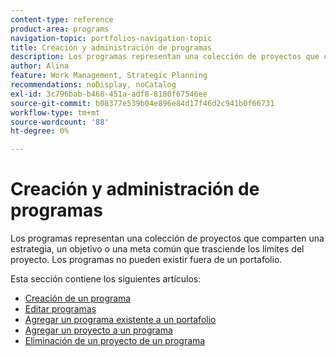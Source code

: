 ```yaml
---
content-type: reference
product-area: programs
navigation-topic: portfolios-navigation-topic
title: Creación y administración de programas
description: Los programas representan una colección de proyectos que comparten una estrategia, un objetivo o una meta común que trasciende los límites del proyecto. Los programas no pueden existir fuera de un portafolio.
author: Alina
feature: Work Management, Strategic Planning
recommendations: noDisplay, noCatalog
exl-id: 3c796bab-b468-451a-adf8-8180f67546ee
source-git-commit: b08377e539b04e896e84d17f46d2c941b0f66731
workflow-type: tm+mt
source-wordcount: '88'
ht-degree: 0%

---
```


# Creación y administración de programas

Los programas representan una colección de proyectos que comparten una estrategia, un objetivo o una meta común que trasciende los límites del proyecto. Los programas no pueden existir fuera de un portafolio.

Esta sección contiene los siguientes artículos:

* [Creación de un programa](../../../manage-work/portfolios/create-and-manage-programs/create-program.md)
* [Editar programas](../../../manage-work/portfolios/create-and-manage-programs/edit-programs.md)
* [Agregar un programa existente a un portafolio](../../../manage-work/portfolios/create-and-manage-programs/move-program.md)
* [Agregar un proyecto a un programa](../../../manage-work/portfolios/create-and-manage-programs/add-project-to-program.md)
* [Eliminación de un proyecto de un programa](../../../manage-work/portfolios/create-and-manage-programs/remove-project-from-program.md)
